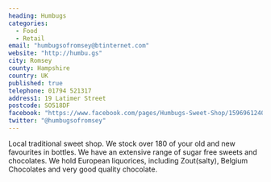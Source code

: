 ```yaml
---
heading: Humbugs
categories:
  - Food
  - Retail
email: "humbugsofromsey@btinternet.com"
website: "http://humbu.gs"
city: Romsey
county: Hampshire
country: UK
published: true
telephone: 01794 521317
address1: 19 Latimer Street
postcode: SO518DF
facebook: "https://www.facebook.com/pages/Humbugs-Sweet-Shop/159696124046864?ref=hl"
twitter: "@humbugsofromsey"
---
```



Local traditional sweet shop. We stock over 180 of your old and new favourites in bottles. We have an extensive range of sugar free sweets and chocolates. We hold European liquorices, including Zout(salty), Belgium Chocolates and very good quality chocolate.
